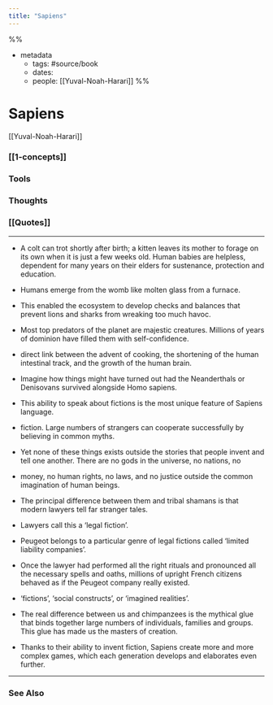 ```yaml
---
title: "Sapiens"
---
```

%%
- metadata
	- tags: #source/book
	- dates: 
	- people: [[Yuval-Noah-Harari]]
%%

# Sapiens
[[Yuval-Noah-Harari]]

### [[1-concepts]]

### Tools

### Thoughts

### [[Quotes]]
---

- A colt can trot shortly after birth; a kitten leaves its mother to forage on its own when it is just a few weeks old. Human babies are helpless, dependent for many years on their elders for sustenance, protection and education.

- Humans emerge from the womb like molten glass from a furnace.

- This enabled the ecosystem to develop checks and balances that prevent lions and sharks from wreaking too much havoc.

- Most top predators of the planet are majestic creatures. Millions of years of dominion have filled them with self-confidence.

- direct link between the advent of cooking, the shortening of the human intestinal track, and the growth of the human brain.


- Imagine how things might have turned out had the Neanderthals or Denisovans survived alongside Homo sapiens.

- This ability to speak about fictions is the most unique feature of Sapiens language.

- fiction. Large numbers of strangers can cooperate successfully by believing in common myths.

- Yet none of these things exists outside the stories that people invent and tell one another. There are no gods in the universe, no nations, no

- money, no human rights, no laws, and no justice outside the common imagination of human beings.

- The principal difference between them and tribal shamans is that modern lawyers tell far stranger tales.

- Lawyers call this a ‘legal fiction’.

- Peugeot belongs to a particular genre of legal fictions called ‘limited liability companies’.

- Once the lawyer had performed all the right rituals and pronounced all the necessary spells and oaths, millions of upright French citizens behaved as if the Peugeot company really existed.

- ‘fictions’, ‘social constructs’, or ‘imagined realities’.

- The real difference between us and chimpanzees is the mythical glue that binds together large numbers of individuals, families and groups. This glue has made us the masters of creation.

- Thanks to their ability to invent fiction, Sapiens create more and more complex games, which each generation develops and elaborates even further.


----
### See Also